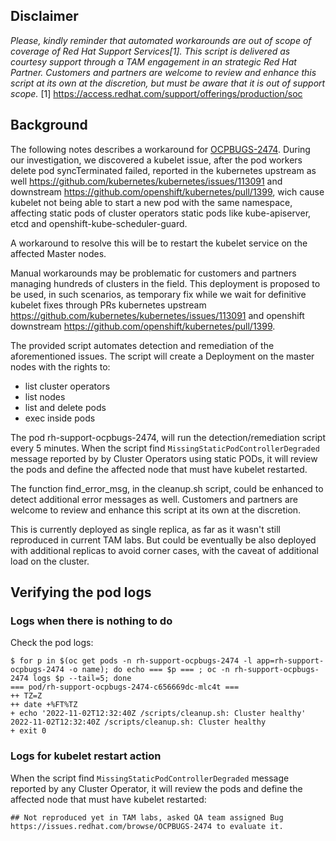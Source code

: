 ## Disclaimer 
_Please, kindly reminder that automated workarounds are out of scope of coverage of Red Hat Support Services[1]._
_This script is delivered as courtesy support through a TAM engagement in an strategic Red Hat Partner._
_Customers and partners are welcome to review and enhance this script at its own at the discretion, but must be aware that it is out of support scope._
[1] https://access.redhat.com/support/offerings/production/soc 

## Background

The following notes describes a workaround for [OCPBUGS-2474](https://issues.redhat.com/browse/OCPBUGS-2474). During our investigation, we discovered a kubelet issue, after the pod workers delete pod syncTerminated failed, reported in the kubernetes upstream as well https://github.com/kubernetes/kubernetes/issues/113091 and downstream https://github.com/openshift/kubernetes/pull/1399, wich cause kubelet not being able to start a new pod with the same namespace, affecting static pods of cluster operators static pods like kube-apiserver, etcd and openshift-kube-scheduler-guard.   

A workaround to resolve this will be to restart the kubelet service on the affected Master nodes. 

Manual workarounds may be problematic for customers and partners managing hundreds of clusters in the field. 
This deployment is proposed to be used, in such scenarios, as temporary fix while we wait for definitive kubelet fixes through PRs kubernetes upstream https://github.com/kubernetes/kubernetes/issues/113091 and openshift downstream https://github.com/openshift/kubernetes/pull/1399.

The provided script automates detection and remediation of the aforementioned issues.
The script will create a Deployment on the master nodes with the rights to:

* list cluster operators
* list nodes
* list and delete pods
* exec inside pods

The pod rh-support-ocpbugs-2474, will run the detection/remediation script every 5 minutes.
When the script find `MissingStaticPodControllerDegraded` message reported by by Cluster Operators using static PODs, it will review the pods and define the affected node that must have kubelet restarted. 

The function find_error_msg, in the cleanup.sh script, could be enhanced to detect additional error messages as well.
Customers and partners are welcome to review and enhance this script at its own at the discretion. 

This is currently deployed as single replica, as far as it wasn't still reproduced in current TAM labs. But could be eventually be also deployed with additional replicas to avoid corner cases, with the caveat of additional load on the cluster. 


## Verifying the pod logs

### Logs when there is nothing to do

Check the pod logs:
~~~
$ for p in $(oc get pods -n rh-support-ocpbugs-2474 -l app=rh-support-ocpbugs-2474 -o name); do echo === $p === ; oc -n rh-support-ocpbugs-2474 logs $p --tail=5; done
=== pod/rh-support-ocpbugs-2474-c656669dc-mlc4t ===
++ TZ=Z
++ date +%FT%TZ
+ echo '2022-11-02T12:32:40Z /scripts/cleanup.sh: Cluster healthy'
2022-11-02T12:32:40Z /scripts/cleanup.sh: Cluster healthy
+ exit 0

~~~

### Logs for kubelet restart action

When the script find `MissingStaticPodControllerDegraded` message reported by any Cluster Operator, it will review the pods and define the affected node that must have kubelet restarted: 
~~~
## Not reproduced yet in TAM labs, asked QA team assigned Bug https://issues.redhat.com/browse/OCPBUGS-2474 to evaluate it. 
~~~

